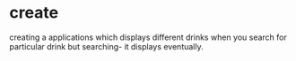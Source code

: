 # create
creating a applications which displays different drinks when you search for particular drink but searching- it displays eventually.  
